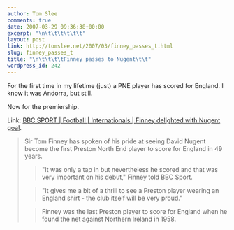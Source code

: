 ```yaml
---
author: Tom Slee
comments: true
date: 2007-03-29 09:36:38+00:00
excerpt: "\n\t\t\t\t\t\t"
layout: post
link: http://tomslee.net/2007/03/finney_passes_t.html
slug: finney_passes_t
title: "\n\t\t\t\tFinney passes to Nugent\t\t"
wordpress_id: 242
---
```



				

For the first time in my lifetime (just) a PNE player has scored for England. I know it was Andorra, but still.




Now for the premiership.




Link: [BBC SPORT | Football | Internationals | Finney delighted with Nugent goal](http://news.bbc.co.uk/sport2/hi/football/internationals/6506109.stm).


<blockquote>Sir Tom Finney has spoken of his pride at seeing David Nugent become the first Preston North End player to score for England in 49 years.

> 
> "It was only a tap in but nevertheless he scored and that was very important on his debut," Finney told BBC Sport.
> 
> 

> 
> "It gives me a bit of a thrill to see a Preston player wearing an England shirt - the club itself will be very proud."
> 
> 

> 
> Finney was the last Preston player to score for England when he found the net against Northern Ireland in 1958.
> 
> </blockquote>

  




		
